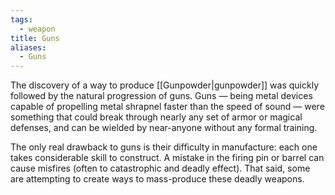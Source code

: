 ```yaml
---
tags:
  - weapon
title: Guns
aliases:
  - Guns
---
```


The discovery of a way to produce [[Gunpowder|gunpowder]] was quickly followed by the natural progression of guns. Guns — being metal devices capable of propelling metal shrapnel faster than the speed of sound — were something that could break through nearly any set of armor or magical defenses, and can be wielded by near-anyone without any formal training.

The only real drawback to guns is their difficulty in manufacture: each one takes considerable skill to construct. A mistake in the firing pin or barrel can cause misfires (often to catastrophic and deadly effect). That said, some are attempting to create ways to mass-produce these deadly weapons.